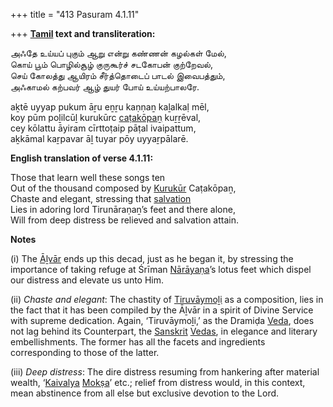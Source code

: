 +++
title = "413 Pasuram 4.1.11"

+++
**[Tamil](/definition/tamil#history "show Tamil definitions") text and transliteration:**

அஃதே உய்யப் புகும் ஆறு என்று கண்ணன் கழல்கள் மேல்,  
கொய் பூம் பொழில்சூழ் குருகூர்ச் சடகோபன் குற்றேவல்,  
செய் கோலத்து ஆயிரம் சீர்த்தொடைப் பாடல் இவைபத்தும்,  
அஃகாமல் கற்பவர் ஆழ் துயர் போய் உய்யற்பாலரே.

aḵtē uyyap pukum āṟu eṉṟu kaṇṇaṉ kaḻalkaḷ mēl,  
koy pūm poḻilcūḻ kurukūrc [caṭakōpaṉ](/definition/catakopan#vaishnavism "show caṭakōpaṉ definitions") kuṟṟēval,  
cey kōlattu āyiram cīrttoṭaip pāṭal ivaipattum,  
aḵkāmal kaṟpavar āḻ tuyar pōy uyyaṟpālarē.

**English translation of verse 4.1.11:**

Those that learn well these songs ten  
Out of the thousand composed by [Kurukūr](/definition/kurukur#vaishnavism "show Kurukūr definitions") Caṭakōpaṉ,  
Chaste and elegant, stressing that [salvation](/definition/salvation#history "show salvation definitions")  
Lies in adoring lord Tirunāraṇaṉ’s feet and there alone,  
Will from deep distress be relieved and salvation attain.

**Notes**

\(i\) The [Āḻvār](/definition/aḻvar#vaishnavism "show Āḻvār definitions") ends up this decad, just as he began it, by stressing the importance of taking refuge at Śrīman [Nārāyaṇa](/definition/narayana#vaishnavism "show Nārāyaṇa definitions")’s lotus feet which dispel our distress and elevate us unto Him.

\(ii\) *Chaste and elegant*: The chastity of [Tiruvāymoḻi](/definition/tiruvaymoli#vaishnavism "show Tiruvāymoḻi definitions") as a composition, lies in the fact that it has been compiled by the Āḻvār in a spirit of Divine Service with supreme dedication. Again, ‘Tiruvāymoḻi,’ as the Dramiḍa [Veda](/definition/veda#vaishnavism "show Veda definitions"), does not lag behind its Counterpart, the [Sanskrit](/definition/sanskrit#history "show Sanskrit definitions") [Vedas](/definition/veda#vaishnavism "show Vedas definitions"), in elegance and literary embellishments. The former has all the facets and ingredients corresponding to those of the latter.

\(iii\) *Deep distress*: The dire distress resuming from hankering after material wealth, ‘[Kaivalya](/definition/kaivalya#vaishnavism "show Kaivalya definitions") [Mokṣa](/definition/moksha#vaishnavism "show Mokṣa definitions")’ etc.; relief from distress would, in this context, mean abstinence from all else but exclusive devotion to the Lord.


